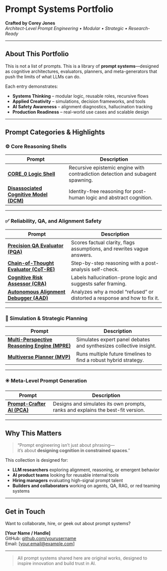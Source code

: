 # **Prompt Systems Portfolio**
**Crafted by Corey Jones**  
_Architect-Level Prompt Engineering • Modular • Strategic • Research-Ready_

---

## **About This Portfolio**

This is not a list of prompts. This is a library of **prompt systems**—designed as cognitive architectures, evaluators, planners, and meta-generators that push the limits of what LLMs can do.

Each entry demonstrates:
- **Systems Thinking** – modular logic, reusable roles, recursive flows
- **Applied Creativity** – simulations, decision frameworks, and tools
- **AI Safety Awareness** – alignment diagnostics, hallucination tracking
- **Production Readiness** – real-world use cases and scalable design

---

## **Prompt Categories & Highlights**

### ⚙️ Core Reasoning Shells
| Prompt | Description |
|-------|-------------|
| **[CORE_0 Logic Shell](CORE_0_Prompt_Portfolio.md)** | Recursive epistemic engine with contradiction detection and subagent spawning. |
| **[Disassociated Cognitive Model (DCM)](DCM_Prompt_Portfolio.md)** | Identity-free reasoning for post-human logic and abstract cognition. |

---

### ✅ Reliability, QA, and Alignment Safety
| Prompt | Description |
|--------|-------------|
| **[Precision QA Evaluator (PQA)](PQA_Prompt_Portfolio.md)** | Scores factual clarity, flags assumptions, and rewrites vague answers. |
| **[Chain-of-Thought Evaluator (CoT-RE)](CoT_RE_Prompt_Portfolio.md)** | Step-by-step reasoning with a post-analysis self-check. |
| **[Cognitive Risk Assessor (CRA)](CRA_Prompt_Portfolio.md)** | Labels hallucination-prone logic and suggests safer framing. |
| **[Autonomous Alignment Debugger (AAD)](AAD_Prompt_Portfolio.md)** | Analyzes why a model “refused” or distorted a response and how to fix it. |

---

### 🧠 Simulation & Strategic Planning
| Prompt | Description |
|--------|-------------|
| **[Multi-Perspective Reasoning Engine (MPRE)](MPRE_Prompt_Portfolio.md)** | Simulates expert panel debates and synthesizes collective insight. |
| **[Multiverse Planner (MVP)](MVP_Prompt_Portfolio.md)** | Runs multiple future timelines to find a robust hybrid strategy. |

---

### ✳️ Meta-Level Prompt Generation
| Prompt | Description |
|--------|-------------|
| **[Prompt-Crafter AI (PCA)](PCA_Prompt_Portfolio.md)** | Designs and simulates its own prompts, ranks and explains the best-fit version. |

---

## **Why This Matters**

> “Prompt engineering isn’t just about phrasing—  
> it’s about **designing cognition in constrained spaces**.”

This collection is designed for:
- **LLM researchers** exploring alignment, reasoning, or emergent behavior  
- **AI product teams** looking for reusable internal tools  
- **Hiring managers** evaluating high-signal prompt talent  
- **Builders and collaborators** working on agents, QA, RAG, or red teaming systems

---

## **Get in Touch**

Want to collaborate, hire, or geek out about prompt systems?

**[Your Name / Handle]**  
GitHub: [github.com/yourusername](https://github.com/yourusername)  
Email: [your.email@example.com]

---

> All prompt systems shared here are original works, designed to inspire innovation and build trust in AI.

